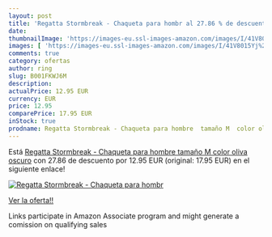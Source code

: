 ```yaml
---
layout: post
title: 'Regatta Stormbreak - Chaqueta para hombr al 27.86 % de descuento'
date: 
thumbnailImage: 'https://images-eu.ssl-images-amazon.com/images/I/41V8015Yj%2BL._SL200_.jpg'
images: [ 'https://images-eu.ssl-images-amazon.com/images/I/41V8015Yj%2BL._SL200_.jpg' ]
comments: true
category: ofertas
author: ring
slug: B001FKWJ6M
description:
actualPrice: 12.95 EUR
currency: EUR
price: 12.95
comparePrice: 17.95 EUR
inStock: true
prodname: Regatta Stormbreak - Chaqueta para hombre  tamaño M  color oliva oscuro
---
```


Está [Regatta Stormbreak - Chaqueta para hombre  tamaño M  color oliva oscuro](https://www.amazon.es/dp/B001FKWJ6M/?tag=tolees-21) con 27.86 de descuento por 12.95 EUR (original: 17.95 EUR) en el siguiente enlace!

[![Regatta Stormbreak - Chaqueta para hombr](https://images-eu.ssl-images-amazon.com/images/I/41V8015Yj%2BL._SL200_.jpg)](https://www.amazon.es/dp/B001FKWJ6M/?tag=tolees-21)

[Ver la oferta!!](https://www.amazon.es/dp/B001FKWJ6M/?tag=tolees-21)

Links participate in Amazon Associate program and might generate a comission on qualifying sales



